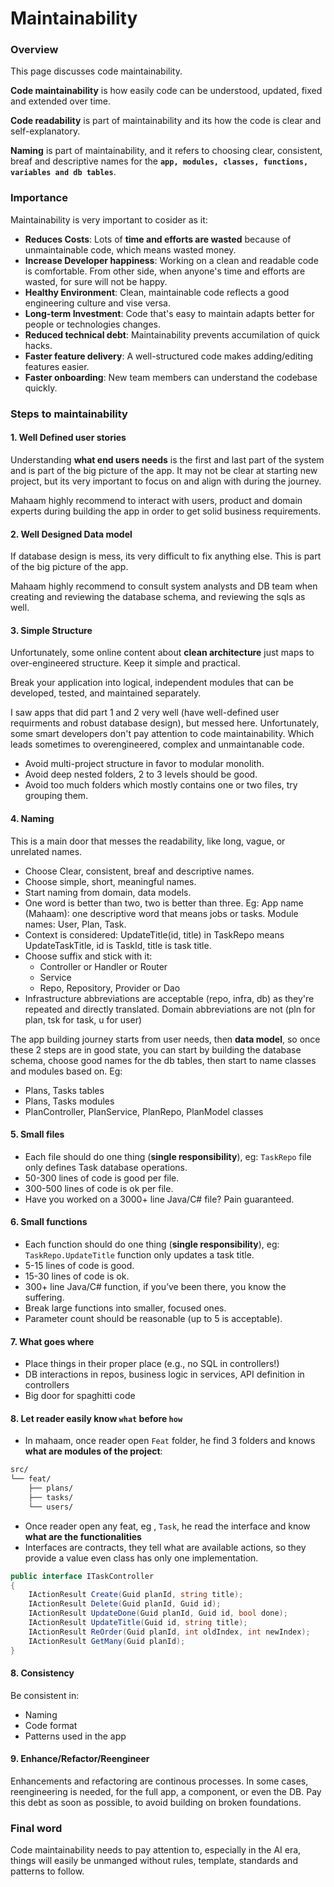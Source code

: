 # Maintainability

### Overview

This page discusses code maintainability.

**Code maintainability** is how easily code can be understood, updated, fixed and extended over time.

**Code readability** is part of maintainability and its how the code is clear and self-explanatory.

**Naming** is part of maintainability, and it refers to choosing clear, consistent, breaf and descriptive names for the **`app, modules, classes, functions, variables and db tables`**.

### Importance

Maintainability is very important to cosider as it:

- **Reduces Costs**: Lots of **time and efforts are wasted** because of unmaintainable code, which means wasted money.
- **Increase Developer happiness**: Working on a clean and readable code is comfortable. From other side, when anyone's time and efforts are wasted, for sure will not be happy.
- **Healthy Environment**: Clean, maintainable code reflects a good engineering culture and vise versa.
- **Long-term Investment**: Code that's easy to maintain adapts better for people or technologies changes.
- **Reduced technical debt**: Maintainability prevents accumilation of quick hacks.
- **Faster feature delivery**: A well-structured code makes adding/editing features easier.
- **Faster onboarding**: New team members can understand the codebase quickly.

### Steps to maintainability

#### 1. Well Defined user stories

Understanding **what end users needs** is the first and last part of the system and is part of the big picture of the app. It may not be clear at starting new project, but its very important to focus on and align with during the journey.

Mahaam highly recommend to interact with users, product and domain experts during building the app in order to get solid business requirements.

#### 2. Well Designed Data model

If database design is mess, its very difficult to fix anything else. This is part of the big picture of the app.

Mahaam highly recommend to consult system analysts and DB team when creating and reviewing the database schema, and reviewing the sqls as well.

#### 3. Simple Structure

Unfortunately, some online content about **clean architecture** just maps to over-engineered structure. Keep it simple and practical.

Break your application into logical, independent modules that can be developed, tested, and maintained separately.

I saw apps that did part 1 and 2 very well (have well-defined user requirments and robust database design), but messed here. Unfortunately, some smart developers don't pay attention to code maintainability. Which leads sometimes to overengineered, complex and unmaintanable code.

- Avoid multi-project structure in favor to modular monolith.
- Avoid deep nested folders, 2 to 3 levels should be good.
- Avoid too much folders which mostly contains one or two files, try grouping them.

#### 4. Naming

This is a main door that messes the readability, like long, vague, or unrelated names.

- Choose Clear, consistent, breaf and descriptive names.
- Choose simple, short, meaningful names.
- Start naming from domain, data models.
- One word is better than two, two is better than three. Eg: App name (Mahaam): one descriptive word that means jobs or tasks. Module names: User, Plan, Task.
- Context is considered: UpdateTitle(id, title) in TaskRepo means UpdateTaskTitle, id is TaskId, title is task title.
- Choose suffix and stick with it:
  - Controller or Handler or Router
  - Service
  - Repo, Repository, Provider or Dao
- Infrastructure abbreviations are acceptable (repo, infra, db) as they're repeated and directly translated. Domain abbreviations are not (pln for plan, tsk for task, u for user)

The app building journey starts from user needs, then **data model**, so once these 2 steps are in good state, you can start by building the database schema, choose good names for the db tables, then start to name classes and modules based on. Eg:

- Plans, Tasks tables
- Plans, Tasks modules
- PlanController, PlanService, PlanRepo, PlanModel classes

#### 5. Small files

- Each file should do one thing (**single responsibility**), eg: `TaskRepo` file only defines Task database operations.
- 50-300 lines of code is good per file.
- 300-500 lines of code is ok per file.
- Have you worked on a 3000+ line Java/C# file? Pain guaranteed.

#### 6. Small functions

- Each function should do one thing (**single responsibility**), eg: `TaskRepo.UpdateTitle` function only updates a task title.
- 5-15 lines of code is good.
- 15-30 lines of code is ok.
- 300+ line Java/C# function, if you’ve been there, you know the suffering.
- Break large functions into smaller, focused ones.
- Parameter count should be reasonable (up to 5 is acceptable).

#### 7. What goes where

- Place things in their proper place (e.g., no SQL in controllers!)
- DB interactions in repos, business logic in services, API definition in controllers
- Big door for spaghitti code

#### 8. Let reader easily know `what` before `how`

- In mahaam, once reader open `Feat` folder, he find 3 folders and knows **what are modules of the project**:

```bash
src/
└── feat/
	├── plans/
    ├── tasks/
    └── users/
```

- Once reader open any feat, eg , `Task`, he read the interface and know **what are the functionalities**
- Interfaces are contracts, they tell what are available actions, so they provide a value even class has only one implementation.

```C#
public interface ITaskController
{
	IActionResult Create(Guid planId, string title);
	IActionResult Delete(Guid planId, Guid id);
	IActionResult UpdateDone(Guid planId, Guid id, bool done);
	IActionResult UpdateTitle(Guid id, string title);
	IActionResult ReOrder(Guid planId, int oldIndex, int newIndex);
	IActionResult GetMany(Guid planId);
}
```

#### 8. Consistency

Be consistent in:

- Naming
- Code format
- Patterns used in the app

#### 9. Enhance/Refactor/Reengineer

Enhancements and refactoring are continous processes. In some cases, reengineering is needed, for the full app, a component, or even the DB. Pay this debt as soon as possible, to avoid building on broken foundations.

### Final word

Code maintainability needs to pay attention to, especially in the AI era, things will easily be unmanged without rules, template, standards and patterns to follow.
